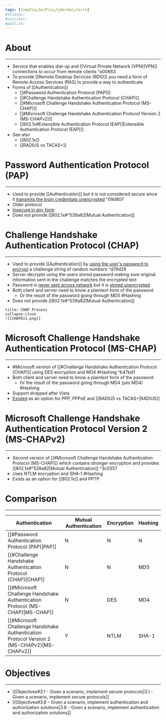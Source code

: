 ```yaml
---
tags: [CompTia,SecPlus,CyberSec,Certs]
#aliases:
#cssclass:
#publish:
---
```


# About
---
- Service that enables dial-up and [[Virtual Private Network (VPN)|VPN]] connections to occur from remote clients ^a00863
- To provide [[Remote Desktop Services (RDS)]] you need a form of Remote Access Services (RAS) to provide a way to authenticate 
- Forms of [[Authentication]]
	- [[#Password Authentication Protocol (PAP)]]
	- [[#Challenge Handshake Authentication Protocol (CHAP)]]
	- [[#Microsoft Challenge Handshake Authentication Protocol (MS-CHAP)]]
	- [[#Microsoft Challenge Handshake Authentication Protocol Version 2 (MS-CHAPv2)]]
	- [[802.1x#Extensible Authentication Protocol (EAP)|Extensible Authentication Protocol (EAP)]]
- See also
	- [[802.1x]]
	- [[RADIUS vs TACAS+]]

# Password Authentication Protocol (PAP)
---
- Used to provide [[Authentication]] but it is not considered secure since it <u>transmits the login credentials unencrypted</u> ^09d807
- Older protocol
- <u>Insecure in any form</u>
- Does not provide [[802.1x#^539a82|Mutual Authentication]]

# Challenge Handshake Authentication Protocol (CHAP)
---
- Used to provide [[Authentication]] by <u>using the user's password to encrypt</u> a challenge string of random numbers  ^d79d29
- Server decrypts using the users stored password making sure original information sent in the challenge matches the encrypted text 
- Password is <u>never sent across network</u> but it is <u>stored unencrypted</u>
- Both client and server need to know a plaintext form of the password
	- Or the result of the password going through MD5 #Hashing
- Does not provide [[802.1x#^539a82|Mutual Authentication]]
  
```ad-example
title: CHAP Process
collapse:close
![[CHAPEx1.png]]
```

# Microsoft Challenge Handshake Authentication Protocol (MS-CHAP)
---
- #Microsoft version of [[#Challenge Handshake Authentication Protocol (CHAP)]] using DES encryption and MD4 #Hashing ^b47bd1
- Both client and server need to know a plaintext form of the password
	- Or the result of the password going through MD4 (yes MD4) #Hashing
- Support dropped after Vista
- <u>Existed</u> as an option for PPP, PPPoE and [[RADIUS vs TACAS+|RADIUS]]

# Microsoft Challenge Handshake Authentication Protocol Version 2 (MS-CHAPv2)
---
- Second version of [[#Microsoft Challenge Handshake Authentication Protocol (MS-CHAP)]] which contains stronger encryption and provides [[802.1x#^539a82|Mutual Authentication]] ^3c0357
- Uses NTLM encryption and SHA-1 #Hashing
- Exists as an option for [[802.1x]] and PPTP

# Comparison
---
| Authentication                                                                              | Mutual Authentication | Encryption | Hashing |
| ------------------------------------------------------------------------------------------- | --------------------- | ---------- | ------- |
| [[#Password Authentication Protocol (PAP)\|PAP]]                                            | N                     | N          | N       |
| [[#Challenge Handshake Authentication Protocol (CHAP)\|CHAP]]                               | N                     | N          | MD5     |
| [[#Microsoft Challenge Handshake Authentication Protocol (MS-CHAP)\|MS-CHAP]]               | N                     | DES        | MD4     |
| [[#Microsoft Challenge Handshake Authentication Protocol Version 2 (MS-CHAPv2)\|MS-CHAPv2]] | Y                     | NTLM       | SHA-1   |

# Objectives
---
- [[Objectives#3.1 - Given a scenario, implement secure protocols|3.1 - Given a scenario, implement secure protocols]]
- [[Objectives#3.8 - Given a scenario, implement authentication and authorization solutions|3.8 - Given a scenario, implement authentication and authorization solutions]]